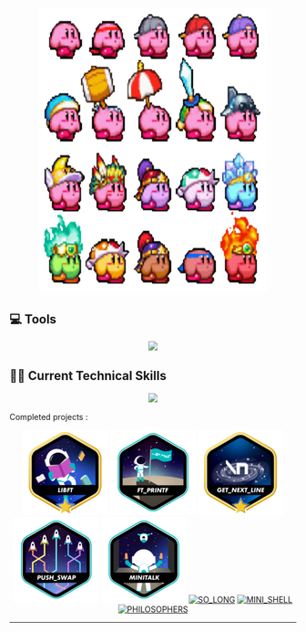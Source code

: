 <p align="center">
<img width ="400" height="500" src="https://github.com/wkf1lthy/wkf1lthy/blob/master/gif/097f14e8fafd2887a7f2d8c9709667af.gif"
</p>


## 💻 Tools
<p align="center">
  <a href=""https://skillicons.dev">
    <img src="https://skillicons.dev/icons?i=notion,figma,vscode,github,kali,linux,ubuntu,apple,discord,slack" />
  </a>
</p>

## 🧑‍💻 Current Technical Skills
<p align="center">
  <a href="https://skillicons.dev">
    <img src="https://skillicons.dev/icons?i=c,html,css,cpp" />
  </a>
</p>

Completed projects :
<div align="center">

[![LIBFT](https://github.com/wkf1lthy/wkf1lthy/blob/master/Badges/libftm.png)](https://github.com/wkf1lthy/42_Libft)
[![PRINTF](https://github.com/wkf1lthy/wkf1lthy/blob/master/Badges/printf.png)](https://github.com/wkf1lthy/42_printf)
[![GET NEXT LINE](https://github.com/wkf1lthy/wkf1lthy/blob/master/Badges/get_next_linem.png)](https://github.com/wkf1lthy/42_GNL)
[![PUSH SWAP](https://github.com/wkf1lthy/wkf1lthy/blob/master/Badges/push_swape.png)](https://github.com/wkf1lthy/42_PushSwap)
[![MINI TALK](https://github.com/wkf1lthy/wkf1lthy/blob/master/Badges/minitalke.png)](https://github.com/wkf1lthy/42_MiniTalk)
[![SO_LONG](https://github.com/ayogun/42-project-badges/blob/main/badges/so_longe.png)](https://github.com/wkf1lthy/42_So_Long)
[![MINI_SHELL](https://github.com/ayogun/42-project-badges/blob/main/badges/minishellm.png)](https://github.com/vabaud/minishell)
[![PHILOSOPHERS](https://github.com/ayogun/42-project-badges/blob/main/badges/philosopherse.png)](https://github.com/wkf1lthy/42_philo)
<hr>
